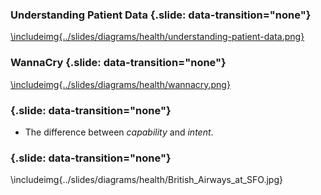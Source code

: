 ### Understanding Patient Data {.slide: data-transition="none"}

[\includeimg{../slides/diagrams/health/understanding-patient-data.png}](https://wellcome.ac.uk/news/understanding-patient-data-launches-today)

### WannaCry {.slide: data-transition="none"}

[\includeimg{../slides/diagrams/health/wannacry.png}](https://www.telegraph.co.uk/news/2017/05/12/nhs-hit-major-cyber-attack-hackers-demanding-ransom/)

### {.slide: data-transition="none"}

* The difference between *capability* and *intent*.

### {.slide: data-transition="none"}

\includeimg{../slides/diagrams/health/British_Airways_at_SFO.jpg}
